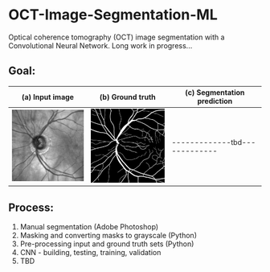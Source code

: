 # OCT-Image-Segmentation-ML
Optical coherence tomography (OCT) image segmentation with a Convolutional Neural Network. Long work in progress...

## Goal:

(a) Input image | (b) Ground truth  | (c) Segmentation prediction
--------------- | ----------------- | ---------------------------------
![Input image](images/cSLO52-input.jpg) | ![Ground truth](images/cSLO52-groundtruth.jpg) | -------------tbd-------------


## Process: 

1. Manual segmentation (Adobe Photoshop)
2. Masking and converting masks to grayscale (Python)
3. Pre-processing input and ground truth sets (Python)
4. CNN - building, testing, training, validation
5. TBD
